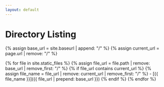 ```yaml
---
layout: default
---
```


# Directory Listing

{% assign base_url = site.baseurl | append: "/" %}
{% assign current_url = page.url | remove: "/" %}

{% for file in site.static_files %}
  {% assign file_url = file.path | remove: base_url | remove_first: "/" %}
  {% if file_url contains current_url %}
    {% assign file_name = file_url | remove: current_url | remove_first: "/" %}
    - [{{ file_name }}]({{ file_url | prepend: base_url }})
  {% endif %}
{% endfor %}

